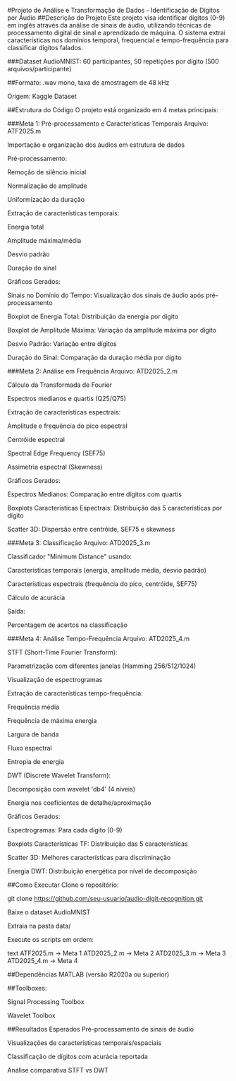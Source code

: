 #Projeto de Análise e Transformação de Dados - Identificação de Dígitos por Áudio
##Descrição do Projeto
Este projeto visa identificar dígitos (0-9) em inglês através da análise de sinais de áudio, utilizando técnicas de processamento digital de sinal e aprendizado de máquina. O sistema extrai características nos domínios temporal, frequencial e tempo-frequência para classificar dígitos falados.

###Dataset
AudioMNIST: 60 participantes, 50 repetições por dígito (500 arquivos/participante)

##Formato: .wav mono, taxa de amostragem de 48 kHz

Origem: Kaggle Dataset

##Estrutura do Código
O projeto está organizado em 4 metas principais:

###Meta 1: Pré-processamento e Características Temporais
Arquivo: ATF2025.m

Importação e organização dos áudios em estrutura de dados

Pré-processamento:

Remoção de silêncio inicial

Normalização de amplitude

Uniformização da duração

Extração de características temporais:

Energia total

Amplitude máxima/média

Desvio padrão

Duração do sinal

Gráficos Gerados:

Sinais no Domínio do Tempo: Visualização dos sinais de áudio após pré-processamento

Boxplot de Energia Total: Distribuição da energia por dígito

Boxplot de Amplitude Máxima: Variação da amplitude máxima por dígito

Desvio Padrão: Variação entre dígitos

Duração do Sinal: Comparação da duração média por dígito

###Meta 2: Análise em Frequência
Arquivo: ATD2025_2.m

Cálculo da Transformada de Fourier

Espectros medianos e quartis (Q25/Q75)

Extração de características espectrais:

Amplitude e frequência do pico espectral

Centróide espectral

Spectral Edge Frequency (SEF75)

Assimetria espectral (Skewness)

Gráficos Gerados:

Espectros Medianos: Comparação entre dígitos com quartis

Boxplots Características Espectrais: Distribuição das 5 características por dígito

Scatter 3D: Dispersão entre centróide, SEF75 e skewness

###Meta 3: Classificação
Arquivo: ATD2025_3.m

Classificador "Minimum Distance" usando:

Características temporais (energia, amplitude média, desvio padrão)

Características espectrais (frequência do pico, centróide, SEF75)

Cálculo de acurácia

Saída:

Percentagem de acertos na classificação

###Meta 4: Análise Tempo-Frequência
Arquivo: ATD2025_4.m

STFT (Short-Time Fourier Transform):

Parametrização com diferentes janelas (Hamming 256/512/1024)

Visualização de espectrogramas

Extração de características tempo-frequência:

Frequência média

Frequência de máxima energia

Largura de banda

Fluxo espectral

Entropia de energia

DWT (Discrete Wavelet Transform):

Decomposição com wavelet 'db4' (4 níveis)

Energia nos coeficientes de detalhe/aproximação

Gráficos Gerados:

Espectrogramas: Para cada dígito (0-9)

Boxplots Características TF: Distribuição das 5 características

Scatter 3D: Melhores características para discriminação

Energia DWT: Distribuição energética por nível de decomposição

##Como Executar
Clone o repositório:

git clone https://github.com/seu-usuario/audio-digit-recognition.git

Baixe o dataset AudioMNIST

Extraia na pasta data/

Execute os scripts em ordem:

text
ATF2025.m    -> Meta 1
ATD2025_2.m  -> Meta 2
ATD2025_3.m  -> Meta 3
ATD2025_4.m  -> Meta 4

##Dependências
MATLAB (versão R2020a ou superior)

##Toolboxes:

Signal Processing Toolbox

Wavelet Toolbox

##Resultados Esperados
Pré-processamento de sinais de áudio

Visualizações de características temporais/espaciais

Classificação de dígitos com acurácia reportada

Análise comparativa STFT vs DWT
